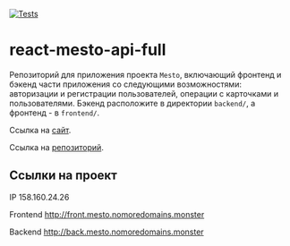 [![Tests](https://github.com/Derton8/react-mesto-api-full-gha/actions/workflows/tests.yml/badge.svg)](https://github.com/Derton8/react-mesto-api-full-gha/actions/workflows/tests.yml)
# react-mesto-api-full
Репозиторий для приложения проекта `Mesto`, включающий фронтенд и бэкенд части приложения со следующими возможностями: авторизации и регистрации пользователей, операции с карточками и пользователями. Бэкенд расположите в директории `backend/`, а фронтенд - в `frontend/`. 
  
Ссылка на [сайт](http://front.mesto.nomoredomains.monster).

Ссылка на [репозиторий](https://github.com/Derton8/react-mesto-api-full-gha).

## Ссылки на проект

IP 158.160.24.26

Frontend http://front.mesto.nomoredomains.monster

Backend http://back.mesto.nomoredomains.monster
